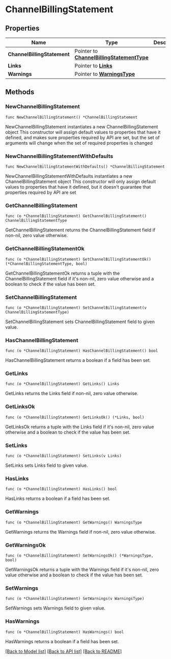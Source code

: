 # ChannelBillingStatement

## Properties

Name | Type | Description | Notes
------------ | ------------- | ------------- | -------------
**ChannelBillingStatement** | Pointer to [**ChannelBillingStatementType**](ChannelBillingStatementType.md) |  | [optional] 
**Links** | Pointer to [**Links**](Links.md) |  | [optional] 
**Warnings** | Pointer to [**WarningsType**](WarningsType.md) |  | [optional] 

## Methods

### NewChannelBillingStatement

`func NewChannelBillingStatement() *ChannelBillingStatement`

NewChannelBillingStatement instantiates a new ChannelBillingStatement object
This constructor will assign default values to properties that have it defined,
and makes sure properties required by API are set, but the set of arguments
will change when the set of required properties is changed

### NewChannelBillingStatementWithDefaults

`func NewChannelBillingStatementWithDefaults() *ChannelBillingStatement`

NewChannelBillingStatementWithDefaults instantiates a new ChannelBillingStatement object
This constructor will only assign default values to properties that have it defined,
but it doesn't guarantee that properties required by API are set

### GetChannelBillingStatement

`func (o *ChannelBillingStatement) GetChannelBillingStatement() ChannelBillingStatementType`

GetChannelBillingStatement returns the ChannelBillingStatement field if non-nil, zero value otherwise.

### GetChannelBillingStatementOk

`func (o *ChannelBillingStatement) GetChannelBillingStatementOk() (*ChannelBillingStatementType, bool)`

GetChannelBillingStatementOk returns a tuple with the ChannelBillingStatement field if it's non-nil, zero value otherwise
and a boolean to check if the value has been set.

### SetChannelBillingStatement

`func (o *ChannelBillingStatement) SetChannelBillingStatement(v ChannelBillingStatementType)`

SetChannelBillingStatement sets ChannelBillingStatement field to given value.

### HasChannelBillingStatement

`func (o *ChannelBillingStatement) HasChannelBillingStatement() bool`

HasChannelBillingStatement returns a boolean if a field has been set.

### GetLinks

`func (o *ChannelBillingStatement) GetLinks() Links`

GetLinks returns the Links field if non-nil, zero value otherwise.

### GetLinksOk

`func (o *ChannelBillingStatement) GetLinksOk() (*Links, bool)`

GetLinksOk returns a tuple with the Links field if it's non-nil, zero value otherwise
and a boolean to check if the value has been set.

### SetLinks

`func (o *ChannelBillingStatement) SetLinks(v Links)`

SetLinks sets Links field to given value.

### HasLinks

`func (o *ChannelBillingStatement) HasLinks() bool`

HasLinks returns a boolean if a field has been set.

### GetWarnings

`func (o *ChannelBillingStatement) GetWarnings() WarningsType`

GetWarnings returns the Warnings field if non-nil, zero value otherwise.

### GetWarningsOk

`func (o *ChannelBillingStatement) GetWarningsOk() (*WarningsType, bool)`

GetWarningsOk returns a tuple with the Warnings field if it's non-nil, zero value otherwise
and a boolean to check if the value has been set.

### SetWarnings

`func (o *ChannelBillingStatement) SetWarnings(v WarningsType)`

SetWarnings sets Warnings field to given value.

### HasWarnings

`func (o *ChannelBillingStatement) HasWarnings() bool`

HasWarnings returns a boolean if a field has been set.


[[Back to Model list]](../README.md#documentation-for-models) [[Back to API list]](../README.md#documentation-for-api-endpoints) [[Back to README]](../README.md)


